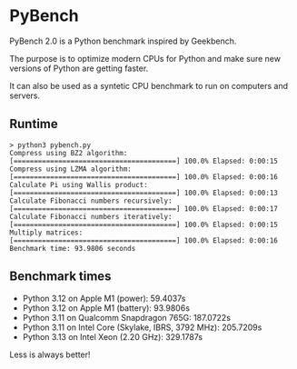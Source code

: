 # PyBench

PyBench 2.0 is a Python benchmark inspired by Geekbench.

The purpose is to optimize modern CPUs for Python and make sure new versions of Python are getting faster.

It can also be used as a syntetic CPU benchmark to run on computers and servers.


## Runtime

```
> python3 pybench.py
Compress using BZ2 algorithm:
[========================================] 100.0% Elapsed: 0:00:15
Compress using LZMA algorithm:
[========================================] 100.0% Elapsed: 0:00:16
Calculate Pi using Wallis product:
[========================================] 100.0% Elapsed: 0:00:13
Calculate Fibonacci numbers recursively:
[========================================] 100.0% Elapsed: 0:00:17
Calculate Fibonacci numbers iteratively:
[========================================] 100.0% Elapsed: 0:00:15
Multiply matrices:
[========================================] 100.0% Elapsed: 0:00:16
Benchmark time: 93.9806 seconds
```

## Benchmark times

- Python 3.12 on Apple M1 (power): 59.4037s
- Python 3.12 on Apple M1 (battery): 93.9806s
- Python 3.11 on Qualcomm Snapdragon 765G: 187.0722s
- Python 3.11 on Intel Core (Skylake, IBRS, 3792 MHz): 205.7209s
- Python 3.13 on Intel Xeon (2.20 GHz): 329.1787s

Less is always better!
